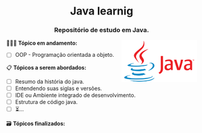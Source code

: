 <div align="center">
 <h1>Java learnig</h1>
 <h3>Repositório de estudo em Java.</h3>
</div> 
 
<img src="./logo-java.png" width="200" align="right"/>

👨🏽‍💻 **Tópico em andamento:**

- [ ] OOP - Programação orientada a objeto.
 
📋 **Tópicos a serem abordados:**

- [ ] Resumo da história do java.
- [ ] Entendendo suas siglas e versões.
- [ ] IDE ou Ambiente integrado de desenvolvimento.
- [ ] Estrutura de código java.
- [ ] ⏳...

🗃 **Tópicos finalizados:**
     
